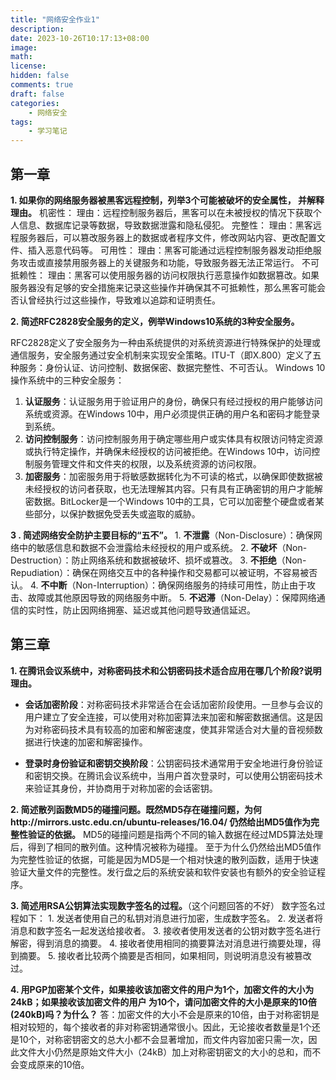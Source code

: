```yaml
---
title: "网络安全作业1"
description: 
date: 2023-10-26T10:17:13+08:00
image: 
math: 
license: 
hidden: false
comments: true
draft: false
categories:
    - 网络安全
tags:
    - 学习笔记
---
```


 ## 第一章
 
 **1. 如果你的网络服务器被黑客远程控制，列举3个可能被破坏的安全属性， 并解释理由。**
	机密性：
	理由：远程控制服务器后，黑客可以在未被授权的情况下获取个人信息、数据库记录等数据，导致数据泄露和隐私侵犯。
	完整性：
	理由：黑客远程服务器后，可以篡改服务器上的数据或者程序文件，修改网站内容、更改配置文件、插入恶意代码等。
	可用性：
    理由：黑客可能通过远程控制服务器发动拒绝服务攻击或直接禁用服务器上的关键服务和功能，导致服务器无法正常运行。
    不可抵赖性：
    理由：黑客可以使用服务器的访问权限执行恶意操作如数据篡改。如果服务器没有足够的安全措施来记录这些操作并确保其不可抵赖性，那么黑客可能会否认曾经执行过这些操作，导致难以追踪和证明责任。


**2. 简述RFC2828安全服务的定义，例举Windows10系统的3种安全服务。** 

RFC2828定义了安全服务为一种由系统提供的对系统资源进行特殊保护的处理或通信服务，安全服务通过安全机制来实现安全策略。ITU-T（即X.800）定义了五种服务：身份认证、访问控制、数据保密、数据完整性、不可否认。
Windows 10操作系统中的三种安全服务：
1. **认证服务**：认证服务用于验证用户的身份，确保只有经过授权的用户能够访问系统或资源。在Windows 10中，用户必须提供正确的用户名和密码才能登录到系统。    
2. **访问控制服务**：访问控制服务用于确定哪些用户或实体具有权限访问特定资源或执行特定操作，并确保未经授权的访问被拒绝。在Windows 10中，访问控制服务管理文件和文件夹的权限，以及系统资源的访问权限。
3. **加密服务**：加密服务用于将敏感数据转化为不可读的格式，以确保即使数据被未经授权的访问者获取，也无法理解其内容。只有具有正确密钥的用户才能解密数据。BitLocker是一个Windows 10中的工具，它可以加密整个硬盘或者某些部分，以保护数据免受丢失或盗取的威胁。

**3 . 简述网络安全防护主要目标的“五不”。**
		1. **不泄露**（Non-Disclosure）：确保网络中的敏感信息和数据不会泄露给未经授权的用户或系统。
		2. **不破坏**（Non-Destruction）：防止网络系统和数据被破坏、损坏或篡改。
		3. **不拒绝**（Non-Repudiation）：确保在网络交互中的各种操作和交易都可以被证明，不容易被否认。
	    4. **不中断**（Non-Interruption）：确保网络服务的持续可用性，防止由于攻击、故障或其他原因导致的网络服务中断。
	    5. **不迟滞**（Non-Delay）：保障网络通信的实时性，防止因网络拥塞、延迟或其他问题导致通信延迟。



## 第三章

**1. 在腾讯会议系统中，对称密码技术和公钥密码技术适合应用在哪几个阶段?说明理由。**

- **会话加密阶段**：对称密码技术非常适合在会话加密阶段使用。一旦参与会议的用户建立了安全连接，可以使用对称加密算法来加密和解密数据通信。这是因为对称密码技术具有较高的加密和解密速度，使其非常适合对大量的音视频数据进行快速的加密和解密操作。

- **登录时身份验证和密钥交换阶段**：公钥密码技术通常用于安全地进行身份验证和密钥交换。在腾讯会议系统中，当用户首次登录时，可以使用公钥密码技术来验证其身份，并协商用于对称加密的会话密钥。

**2.  简述散列函数MD5的碰撞问题。既然MD5存在碰撞问题，为何http://mirrors.ustc.edu.cn/ubuntu-releases/16.04/ 仍然给出MD5值作为完整性验证的依据。**
	MD5的碰撞问题是指两个不同的输入数据在经过MD5算法处理后，得到了相同的散列值。这种情况被称为碰撞。
	至于为什么仍然给出MD5值作为完整性验证的依据，可能是因为MD5是一个相对快速的散列函数，适用于快速验证大量文件的完整性。发行盘之后的系统安装和软件安装也有额外的安全验证程序。
	 
**3.  简述用RSA公钥算法实现数字签名的过程。**（这个问题回答的不好）
	数字签名过程如下：
	1. 发送者使用自己的私钥对消息进行加密，生成数字签名。
	2. 发送者将消息和数字签名一起发送给接收者。
	3. 接收者使用发送者的公钥对数字签名进行解密，得到消息的摘要。
	4. 接收者使用相同的摘要算法对消息进行摘要处理，得到摘要。
	5. 接收者比较两个摘要是否相同，如果相同，则说明消息没有被篡改过。

**4. 用PGP加密某个文件，如果接收该加密文件的用户为1个，加密文件的大小为24kB；如果接收该加密文件的用户
为10个，请问加密文件的大小是原来的10倍(240kB)吗？为什么？**
答：加密文件的大小不会是原来的10倍，由于对称密钥是相对较短的，每个接收者的非对称密钥通常很小。因此，无论接收者数量是1个还是10个，对称密钥密文的总大小都不会显著增加，而文件内容加密只需一次，因此文件大小仍然是原始文件大小（24kB）加上对称密钥密文的大小的总和，而不会变成原来的10倍。